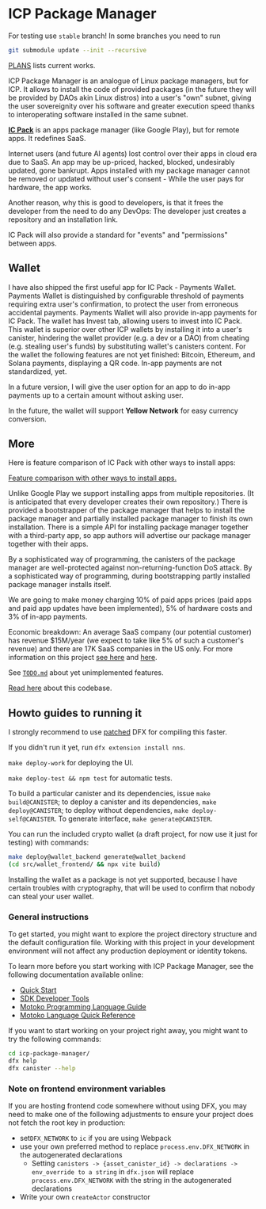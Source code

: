 # ICP Package Manager

For testing use `stable` branch! In some branches you need to run
```sh
git submodule update --init --recursive
```

[PLANS](PLANS.md) lists current works.

ICP Package Manager is an analogue of Linux package managers, but for ICP. It allows to install the code of provided packages (in the future they will be provided by DAOs akin Linux distros) into a user's "own" subnet, giving the user sovereignity over his software and greater execution speed thanks to interoperating software installed in the same subnet.

[**IC Pack**](https://docs.package-manager.com) is an apps package manager (like Google Play), but for remote apps. It redefines SaaS.

Internet users (and future AI agents) lost control over their apps in cloud era due to SaaS. An app may be up-priced, hacked, blocked, undesirably updated, gone bankrupt. Apps installed with my package manager cannot be removed or updated without user's consent - While the user pays for hardware, the app works.

Another reason, why this is good to developers, is that it frees the developer from the need to do any DevOps: The developer just creates a repository and an installation link.

IC Pack will also provide a standard for "events" and "permissions" between apps.

## Wallet

I have also shipped the first useful app for IC Pack - Payments Wallet. Payments Wallet is distinguished by configurable threshold of payments requiring extra user's confirmation, to protect the user from erroneous accidental payments. Payments Wallet will also provide in-app payments for IC Pack. The wallet has Invest tab, allowing users to invest into IC Pack. This wallet is superior over other ICP wallets by installing it into a user's canister, hindering the wallet provider (e.g. a dev or a DAO) from cheating (e.g. stealing user's funds) by substituting wallet's canisters content. For the wallet the following features are not yet finished: Bitcoin, Ethereum, and Solana payments, displaying a QR code. In-app payments are not standardized, yet.

In a future version, I will give the user option for an app to do in-app payments up to a certain amount without asking user.

In the future, the wallet will support **Yellow Network** for easy currency conversion.

## More

Here is feature comparison of IC Pack with other ways to install apps:

[Feature comparison with other ways to install apps.](https://docs.package-manager.com/features-comparison/)

Unlike Google Play we support installing apps from multiple repositories. (It is anticipated that every developer creates their own repository.) There is provided a bootstrapper of the package manager that helps to install the package manager and partially installed package manager to finish its own installation. There is a simple API for installing package manager together with a third-party app, so app authors will advertise our package manager together with their apps.

By a sophisticated way of programming, the canisters of the package manager are well-protected against non-returning-function DoS attack. By a sophisticated way of programming, during bootstrapping partly installed package manager installs itself.

We are going to make money charging 10% of paid apps prices (paid apps and paid app updates have been implemented), 5% of hardware costs and 3% of in-app payments.

Economic breakdown: An average SaaS company (our potential customer) has revenue $15M/year (we expect to take like 5% of such a customer's revenue) and there are 17K SaaS companies in the US only.
For more information on this project [see here](https://dev.package-manager.com) and [here](https://docs.package-manager.com).

See [`TODO.md`](TODO.md) about yet unimplemented features.

[Read here](https://chatgpt.com/s/cd_684b24efcc20819190b4b7ddf9df132d) about this codebase.

## Howto guides to running it

I strongly recommend to use [patched](https://github.com/dfinity/sdk/pull/4083) DFX for compiling this faster.

If you didn't run it yet, run `dfx extension install nns`.

`make deploy-work` for deploying the UI.

`make deploy-test && npm test` for automatic tests.

To build a particular canister and its dependencies, issue `make build@CANISTER`; to deploy a canister and its dependencies, `make deploy@CANISTER`; to deploy without dependencies, `make deploy-self@CANISTER`. To generate interface, `make generate@CANISTER`.

You can run the included crypto wallet (a draft project, for now use it just for testing) with commands:
```sh
make deploy@wallet_backend generate@wallet_backend
(cd src/wallet_frontend/ && npx vite build)
```

Installing the wallet as a package is not yet supported, because I have certain troubles with cryptography,
that will be used to confirm that nobody can steal your user wallet.

### General instructions

To get started, you might want to explore the project directory structure and the default configuration file. Working with this project in your development environment will not affect any production deployment or identity tokens.

To learn more before you start working with ICP Package Manager, see the following documentation available online:

- [Quick Start](https://internetcomputer.org/docs/current/developer-docs/setup/deploy-locally)
- [SDK Developer Tools](https://internetcomputer.org/docs/current/developer-docs/setup/install)
- [Motoko Programming Language Guide](https://internetcomputer.org/docs/current/motoko/main/motoko)
- [Motoko Language Quick Reference](https://internetcomputer.org/docs/current/motoko/main/language-manual)

If you want to start working on your project right away, you might want to try the following commands:

```bash
cd icp-package-manager/
dfx help
dfx canister --help
```

### Note on frontend environment variables

If you are hosting frontend code somewhere without using DFX, you may need to make one of the following adjustments to ensure your project does not fetch the root key in production:

- set`DFX_NETWORK` to `ic` if you are using Webpack
- use your own preferred method to replace `process.env.DFX_NETWORK` in the autogenerated declarations
  - Setting `canisters -> {asset_canister_id} -> declarations -> env_override to a string` in `dfx.json` will replace `process.env.DFX_NETWORK` with the string in the autogenerated declarations
- Write your own `createActor` constructor
